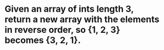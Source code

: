 # Given an array of ints length 3, return a new array with the elements in reverse order, so {1, 2, 3} becomes {3, 2, 1}.
